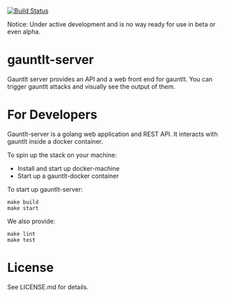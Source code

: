 [![Build Status](https://secure.travis-ci.org/gauntlt/gauntlt-server.png?branch=master)](http://travis-ci.org/gauntlt/gauntlt-server)

Notice: Under active development and is no way ready for use in beta or even alpha.

gauntlt-server
==============

Gauntlt server provides an API and a web front end for gauntlt.  You can trigger gauntlt attacks and visually see the output of them.

For Developers
==============
Gauntlt-server is a golang web application and REST API.  It interacts with gauntlt inside a docker container.

To spin up the stack on your machine:

- Install and start up docker-machine
- Start up a gauntlt-docker container

To start up gauntlt-server:

```
make build
make start
```

We also provide:

```
make lint
make test
```

License
=======
See LICENSE.md for details.
